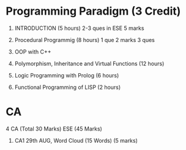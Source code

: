 # Programming Paradigm (3 Credit)

1. INTRODUCTION (5 hours)
    2-3 ques in ESE 5 marks

2. Procedural Programmig (8 hours)
    1 que 2 marks
    3 ques 

3. OOP with C++ 


4. Polymorphism, Inheritance and Virtual Functions (12 hours)


5. Logic Programming with Prolog (6 hours)


6. Functional Programming of LISP (2 hours)

# CA
4 CA (Total 30 Marks)
ESE (45 Marks)

1) CA1 29th AUG, Word Cloud (15 Words)  (5 marks)

